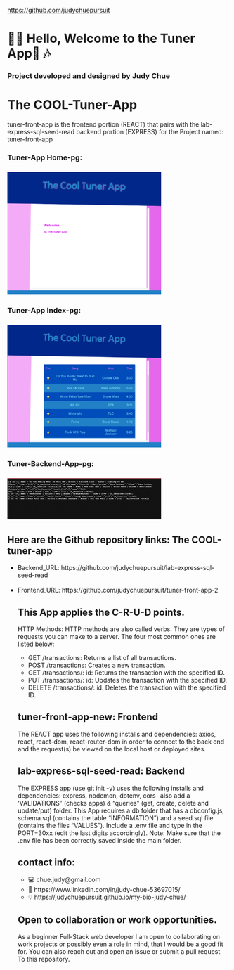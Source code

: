 https://github.com/judychuepursuit

<!DOCTYPE html>
<html>
  <head>
   <h1>👋🏻 Hello,  Welcome to the Tuner App🎵 🎶</h1>
<h3>Project developed and designed  by Judy Chue</h3>
  </head>
  <body>
    <h1>The COOL-Tuner-App</h1>
    <p>
tuner-front-app is the frontend portion (REACT) that pairs with the lab-express-sql-seed-read backend portion (EXPRESS) for the Project named:
tuner-front-app

<h3>Tuner-App Home-pg:<h3> 
<img alt="tuner-app-home-page" 
src="front-end/src/img/Tuner-frnt-home pg.png" width="350"></img>
<br> 
<h3>Tuner-App Index-pg:<h3> 
<img alt="tuner-app-index-page" 
src="front-end/src/img/Tuner-frnt-index pg.png" width="350"></img>
<br> 
<h3>Tuner-Backend-App-pg:<h3> 
<img alt="tuner-back-end-songs-page" 
src="front-end/src/img/Tuner-back-end-songs-pg.png" width="350"></img>
<br>

<h2> Here are the Github repository links: The COOL-tuner-app </h2>
      <ul>
        <li>Backend_URL: https://github.com/judychuepursuit/lab-express-sql-seed-read</li>
<br>
        <li>Frontend_URL: https://github.com/judychuepursuit/tuner-front-app-2</li>

<h2> This App applies the C-R-U-D points.</h2>
<p>HTTP Methods: HTTP methods are also called verbs. They are types of requests you can make to a server. The four most common ones are listed below:</p>
<ul>
      <li>GET /transactions: Returns a list of all transactions.</li>
      <li>POST /transactions: Creates a new transaction.</li>
      <li>GET /transactions/: id: Returns the transaction with the specified ID.</li>
      <li>PUT /transactions/: id: Updates the transaction with the specified ID.</li>
      <li>DELETE /transactions/: id: Deletes the transaction with the specified ID.</li>
</ul>
<h2>tuner-front-app-new: Frontend</h2>
<p>
  The REACT app uses the following installs and dependencies: axios, react, react-dom, react-router-dom in order to connect to the back end and the request(s) be viewed on the local host or deployed sites.
<br>
  <h2>lab-express-sql-seed-read: Backend</h2>
 The EXPRESS app (use git init -y) uses the following installs and dependencies: express, nodemon, dotenv, cors- also add a ‘VALIDATIONS” (checks apps) & “queries” (get, create, delete and update/put) folder. 
This App requires a db folder that has a dbconfig.js, schema.sql (contains the table “INFORMATION”) and a  seed.sql file (contains the files “VALUES”).
Include a .env file and type in the PORT=30xx (edit the last digits accordingly). 
Note: Make sure that the .env file has been correctly saved inside the main folder.  
  <h2>contact info:</h2>
<ul>
    <li>💻  chue.judy@gmail.com</li>
    <li>💟  https://www.linkedin.com/in/judy-chue-53697015/</li>
    <li>💡  https://judychuepursuit.github.io/my-bio-judy-chue/</li>
</ul>
</p>
<h2>Open to collaboration or work opportunities.</h2>
<p>
As a beginner Full-Stack web developer I am open to collaborating on work projects or possibly even a role in mind, that I would be a good fit for. You can also reach out and open an issue or submit a pull request. To this repository.</p>
